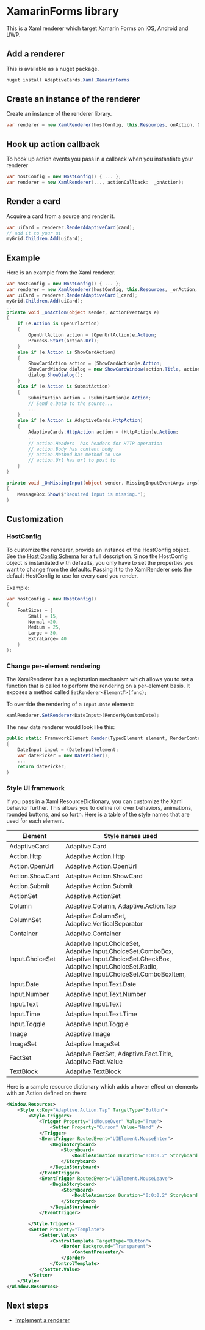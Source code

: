 # XamarinForms library
This is a Xaml renderer which target Xamarin Forms on iOS, Android and UWP. 

## Add a renderer
This is available as a nuget package. 
```csharp
nuget install AdaptiveCards.Xaml.XamarinForms
```
## Create an instance of the renderer
Create an instance of the renderer library. 
```csharp
var renderer = new XamlRenderer(hostConfig, this.Resources, onAction, OnMissingInput);
```

## Hook up action callback
To hook up action events you pass in a callback when you instantiate your renderer
```csharp
var hostConfig = new HostConfig() { ... };
var renderer = new XamlRenderer(..., actionCallback:  _onAction);
```

## Render a card
Acquire a card from a source and render it.

```csharp
var uiCard = renderer.RenderAdaptiveCard(card);
// add it to your ui
myGrid.Children.Add(uiCard);
```

## Example
Here is an example from the Xaml renderer.

```csharp
var hostConfig = new HostConfig() { ... };
var renderer = new XamlRenderer(hostConfig, this.Resources, _onAction, _OnMissingInput);
var uiCard = renderer.RenderAdaptiveCard(_card);
myGrid.Children.Add(uiCard);
...
private void _onAction(object sender, ActionEventArgs e)
{
    if (e.Action is OpenUrlAction)
    {
        OpenUrlAction action = (OpenUrlAction)e.Action;
        Process.Start(action.Url);
    }
    else if (e.Action is ShowCardAction)
    {
        ShowCardAction action = (ShowCardAction)e.Action;
        ShowCardWindow dialog = new ShowCardWindow(action.Title, action, this.Resources);
        dialog.ShowDialog();
    }
    else if (e.Action is SubmitAction)
    {
        SubmitAction action = (SubmitAction)e.Action;
        // Send e.Data to the source...
        ...
    }
    else if (e.Action is AdaptiveCards.HttpAction)
    {
        AdaptiveCards.HttpAction action = (HttpAction)e.Action;
        ... 
        // action.Headers  has headers for HTTP operation
        // action.Body has content body
        // action.Method has method to use
        // action.Url has url to post to
    }
}

private void _OnMissingInput(object sender, MissingInputEventArgs args)
{
    MessageBox.Show($"Required input is missing.");
}
```

## Customization

### HostConfig 
To customize the renderer, provide an instance of the HostConfig object. See the [Host Config Schema](../HostConfigSchema.md) for a full description. Since the HostConfig object is instantiated with defaults, you only have to set the properties you want to change from the defaults.
Passing it to the XamlRenderer sets the default HostConfig to use for every card you render.

Example:
```csharp
var hostConfig = new HostConfig() 
{
    FontSizes = {
        Small = 15,
        Normal =20,
        Medium = 25,
        Large = 30,
        ExtraLarge= 40
    }
};
```
### Change per-element rendering
The XamlRenderer has a registration mechanism which allows you to set a function that is called to perform the
rendering on a per-element basis.  It exposes a method called `SetRenderer<ElementT>(func); `

To override the rendering of a `Input.Date` element:
```csharp
xamlRenderer.SetRenderer<DateInput>(RenderMyCustomDate);
```
The new date renderer would look like this:
```csharp
public static FrameworkElement Render(TypedElement element, RenderContext context)
{
    DateInput input = (DateInput)element;
    var datePicker = new DatePicker();
    ...
    return datePicker;
}
```
### Style UI framework
If you pass in a Xaml ResourceDictionary, you can customize the Xaml behavior further. This
allows you to define roll over behaviors, animations, rounded buttons, and so forth.  Here is a table of the 
style names that are used for each element.  

| Element | Style names used|
|---|---|
| AdaptiveCard | Adaptive.Card| 
| Action.Http | Adaptive.Action.Http |
| Action.OpenUrl  | Adaptive.Action.OpenUrl  |
| Action.ShowCard | Adaptive.Action.ShowCard |
| Action.Submit  | Adaptive.Action.Submit  |
| ActionSet | Adaptive.ActionSet |
| Column | Adaptive.Column, Adaptive.Action.Tap |
| ColumnSet | Adaptive.ColumnSet, Adaptive.VerticalSeparator |
| Container | Adaptive.Container|
| Input.ChoiceSet | Adaptive.Input.ChoiceSet,  Adaptive.Input.ChoiceSet.ComboBox, Adaptive.Input.ChoiceSet.CheckBox,  Adaptive.Input.ChoiceSet.Radio,  Adaptive.Input.ChoiceSet.ComboBoxItem, |
| Input.Date | Adaptive.Input.Text.Date
| Input.Number | Adaptive.Input.Text.Number |
| Input.Text | Adaptive.Input.Text |
| Input.Time | Adaptive.Input.Text.Time |
| Input.Toggle| Adaptive.Input.Toggle|
| Image  | Adaptive.Image |
| ImageSet  | Adaptive.ImageSet |
| FactSet | Adaptive.FactSet, Adaptive.Fact.Title, Adaptive.Fact.Value|
| TextBlock  | Adaptive.TextBlock |

Here is a sample resource dictionary which adds a hover effect on elements with an Action defined on them:
```xml
<Window.Resources>
    <Style x:Key="Adaptive.Action.Tap" TargetType="Button">
        <Style.Triggers>
            <Trigger Property="IsMouseOver" Value="True">
                <Setter Property="Cursor" Value="Hand" />
            </Trigger>
            <EventTrigger RoutedEvent="UIElement.MouseEnter">
                <BeginStoryboard>
                    <Storyboard>
                        <DoubleAnimation Duration="0:0:0.2" Storyboard.TargetProperty="Opacity" To="0.7" />
                    </Storyboard>
                </BeginStoryboard>
            </EventTrigger>
            <EventTrigger RoutedEvent="UIElement.MouseLeave">
                <BeginStoryboard>
                    <Storyboard>
                        <DoubleAnimation Duration="0:0:0.2" Storyboard.TargetProperty="Opacity" To="1.0" />
                    </Storyboard>
                </BeginStoryboard>
            </EventTrigger>

        </Style.Triggers>
        <Setter Property="Template">
            <Setter.Value>
                <ControlTemplate TargetType="Button">
                    <Border Background="Transparent">
                        <ContentPresenter/>
                    </Border>
                </ControlTemplate>
            </Setter.Value>
        </Setter>
    </Style>
</Window.Resources>
```
## Next steps

* [Implement a renderer](../ImplementingRenderer.md) 


